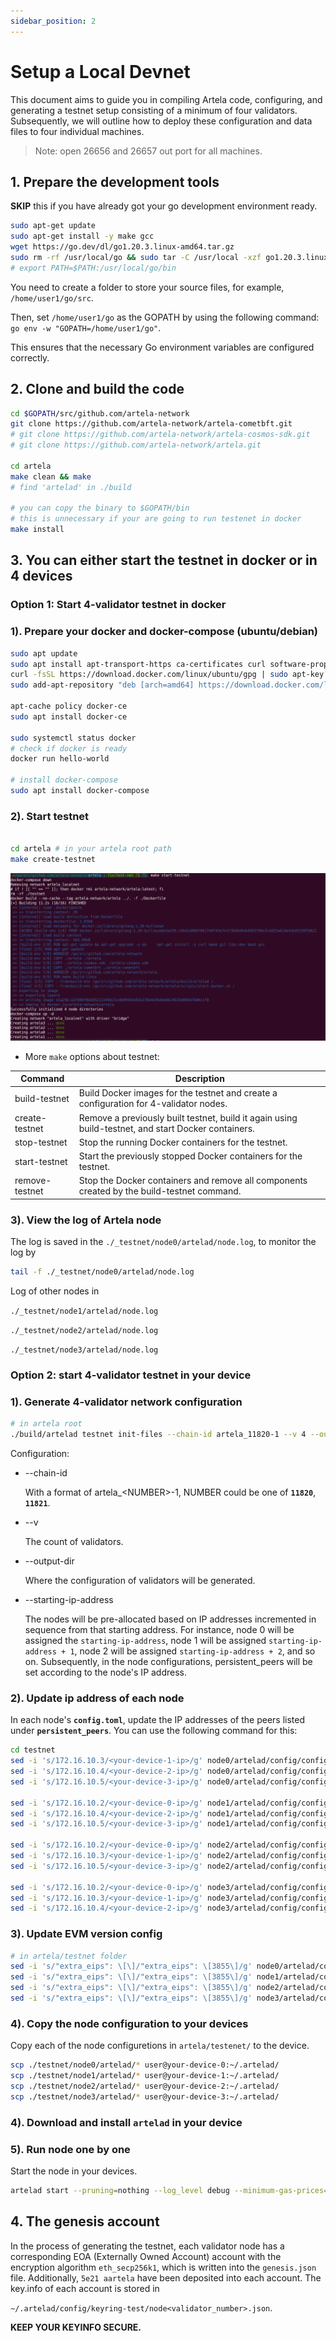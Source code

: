 ```yaml
---
sidebar_position: 2
---
```


# Setup a Local Devnet

This document aims to guide you in compiling Artela code, configuring, and generating a testnet setup consisting of a minimum of four validators. Subsequently, we will outline how to deploy these configuration and data files to four individual machines.

> Note: open 26656 and 26657 out port for all machines.
>

## 1. Prepare the development tools

**SKIP** this if you have already got your go development environment ready.

```bash
sudo apt-get update
sudo apt-get install -y make gcc
wget https://go.dev/dl/go1.20.3.linux-amd64.tar.gz
sudo rm -rf /usr/local/go && sudo tar -C /usr/local -xzf go1.20.3.linux-amd64.tar.gz
# export PATH=$PATH:/usr/local/go/bin
```

You need to create a folder to store your source files, for example, `/home/user1/go/src`. 

Then, set `/home/user1/go` as the GOPATH by using the following command: `go env -w "GOPATH=/home/user1/go"`. 

This ensures that the necessary Go environment variables are configured correctly.

## 2. Clone and build the code

```bash
cd $GOPATH/src/github.com/artela-network
git clone https://github.com/artela-network/artela-cometbft.git
# git clone https://github.com/artela-network/artela-cosmos-sdk.git
# git clone https://github.com/artela-network/artela.git

cd artela
make clean && make
# find 'artelad' in ./build

# you can copy the binary to $GOPATH/bin
# this is unnecessary if your are going to run testenet in docker
make install
```

## 3. You can either start the testnet in docker or in 4 devices

### Option 1: Start 4-validator testnet in docker

### 1). Prepare your docker and docker-compose (ubuntu/debian)

```bash
sudo apt update
sudo apt install apt-transport-https ca-certificates curl software-properties-common
curl -fsSL https://download.docker.com/linux/ubuntu/gpg | sudo apt-key add -
sudo add-apt-repository "deb [arch=amd64] https://download.docker.com/linux/ubuntu focal stable"

apt-cache policy docker-ce
sudo apt install docker-ce

sudo systemctl status docker
# check if docker is ready
docker run hello-world

# install docker-compose
sudo apt install docker-compose
```

### 2). Start testnet

```bash

cd artela # in your artela root path
make create-testnet
```

![output](./img/1.png)

- More `make` options about testnet:

| Command | Description |
| --- | --- |
| build-testnet | Build Docker images for the testnet and create a configuration for 4-validator nodes. |
| create-testnet | Remove a previously built testnet, build it again using build-testnet, and start Docker containers. |
| stop-testnet | Stop the running Docker containers for the testnet. |
| start-testnet | Start the previously stopped Docker containers for the testnet. |
| remove-testnet | Stop the Docker containers and remove all components created by the build-testnet command. |

### 3). View the log of Artela node

The log is saved in the `./_testnet/node0/artelad/node.log`, to monitor the log by

```bash
tail -f ./_testnet/node0/artelad/node.log
```

Log of other nodes in

`./_testnet/node1/artelad/node.log`

`./_testnet/node2/artelad/node.log`

`./_testnet/node3/artelad/node.log`

### Option 2: start 4-validator testnet in your device

### 1). Generate 4-validator network configuration

```bash
# in artela root
./build/artelad testnet init-files --chain-id artela_11820-1 --v 4 --output-dir ./testnet --starting-ip-address 172.16.10.2
```

Configuration:

- --chain-id

  With a format of artela_\<NUMBER\>-1, NUMBER could be one of **`11820`**, **`11821`**.

- --v

  The count of validators.

- --output-dir

  Where the configuration of validators will be generated.

- --starting-ip-address

  The nodes will be pre-allocated based on IP addresses incremented in sequence from that starting address. For instance, node 0 will be assigned the `starting-ip-address`, node 1 will be assigned `starting-ip-address + 1`, node 2 will be assigned `starting-ip-address + 2`, and so on. Subsequently, in the node configurations, persistent_peers will be set according to the node's IP address.


### 2). Update ip address of each node

In each node's **`config.toml`**, update the IP addresses of the peers listed under **`persistent_peers`**. You can use the following command for this:

```bash
cd testnet
sed -i 's/172.16.10.3/<your-device-1-ip>/g' node0/artelad/config/config.toml
sed -i 's/172.16.10.4/<your-device-2-ip>/g' node0/artelad/config/config.toml
sed -i 's/172.16.10.5/<your-device-3-ip>/g' node0/artelad/config/config.toml

sed -i 's/172.16.10.2/<your-device-0-ip>/g' node1/artelad/config/config.toml
sed -i 's/172.16.10.4/<your-device-2-ip>/g' node1/artelad/config/config.toml
sed -i 's/172.16.10.5/<your-device-3-ip>/g' node1/artelad/config/config.toml

sed -i 's/172.16.10.2/<your-device-0-ip>/g' node2/artelad/config/config.toml
sed -i 's/172.16.10.3/<your-device-1-ip>/g' node2/artelad/config/config.toml
sed -i 's/172.16.10.5/<your-device-3-ip>/g' node2/artelad/config/config.toml

sed -i 's/172.16.10.2/<your-device-0-ip>/g' node3/artelad/config/config.toml
sed -i 's/172.16.10.3/<your-device-1-ip>/g' node3/artelad/config/config.toml
sed -i 's/172.16.10.4/<your-device-2-ip>/g' node3/artelad/config/config.toml
```

### 3). Update EVM version config

```bash
# in artela/testnet folder
sed -i 's/"extra_eips": \[\]/"extra_eips": \[3855\]/g' node0/artelad/config/genesis.json
sed -i 's/"extra_eips": \[\]/"extra_eips": \[3855\]/g' node1/artelad/config/genesis.json
sed -i 's/"extra_eips": \[\]/"extra_eips": \[3855\]/g' node2/artelad/config/genesis.json
sed -i 's/"extra_eips": \[\]/"extra_eips": \[3855\]/g' node3/artelad/config/genesis.json
```

### 4). Copy the node configuration to your devices

Copy each of the node configuretions in `artela/testenet/` to the device.

```bash
scp ./testnet/node0/artelad/* user@your-device-0:~/.artelad/
scp ./testnet/node1/artelad/* user@your-device-1:~/.artelad/
scp ./testnet/node2/artelad/* user@your-device-2:~/.artelad/
scp ./testnet/node3/artelad/* user@your-device-3:~/.artelad/
```

### 4). Download and install `artelad` in your device

### 5). Run node one by one

Start the node in your devices.

```bash
artelad start --pruning=nothing --log_level debug --minimum-gas-prices=0.0001aartela --api.enable --json-rpc.api eth,txpool,personal,net,debug,web3,miner --api.enable
```

## 4. The genesis account

In the process of generating the testnet, each validator node has a corresponding EOA (Externally Owned Account) account with the encryption algorithm `eth_secp256k1`, which is written into the `genesis.json` file. Additionally, `5e21 aartela` have been deposited into each account. The key.info of each account is stored in

`~/.artelad/config/keyring-test/node<validator_number>.json`.

**KEEP YOUR KEYINFO SECURE.**
